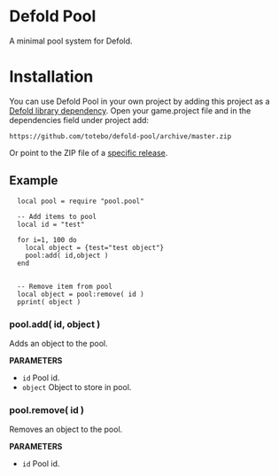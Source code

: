 # Defold Pool
A minimal pool system for Defold.

# Installation
You can use Defold Pool in your own project by adding this project as a [Defold library dependency](http://www.defold.com/manuals/libraries/). Open your game.project file and in the dependencies field under project add:

    https://github.com/totebo/defold-pool/archive/master.zip

Or point to the ZIP file of a [specific release](https://github.com/totebo/defold-pool/releases).

## Example

      local pool = require "pool.pool"

      -- Add items to pool
      local id = "test"

      for i=1, 100 do
        local object = {test="test object"}
        pool:add( id,object )
      end


      -- Remove item from pool
      local object = pool:remove( id )
      pprint( object )

### pool.add( id, object )
Adds an object to the pool.

**PARAMETERS**

* `id` Pool id.
* `object` Object to store in pool.

### pool.remove( id )
Removes an object to the pool.

**PARAMETERS**

* `id` Pool id.
